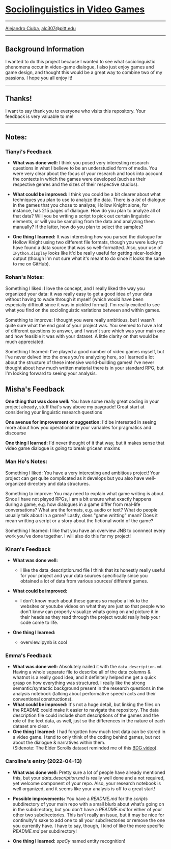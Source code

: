 # [Sociolinguistics in Video Games](https://github.com/Data-Science-for-Linguists-2022/Sociolinguistics-In-Video-Games)
***
[Alejandro Ciuba](https://alejandrociuba.github.io), alc307@pitt.edu
***
## Background Information
I wanted to do this project because I wanted to see what sociolinguistic phenomena occur in video-game dialogue, I also just enjoy games and game design, and thought this would be a great way to combine two of my passions. I hope you all enjoy it!
***
## Thanks!
I want to say thank you to everyone who visits this repository. Your feedback is very valuable to me!
***
## Notes:

### Tianyi's Feedback

- **What was done well:**
I think you posed very interesting research questions in what I believe to be an understudied form of media.
You were very clear about the focus of your research and took into account the contexts in which the games were developed (such as their respective genres and the sizes of their respective studios).

- **What could be improved:**
I think you could be a bit clearer about what techniques you plan to use to analyze the data.
There is *a lot* of dialogue in the games that you chose to analyze; Hollow Knight alone, for instance, has 215 pages of dialogue.
How do you plan to analyze all of that data?
Will you be writing a script to pick out certain linguistic elements, or will you be sampling from the data and analyzing them manually?
If the latter, how do you plan to select the samples?

- **One thing I learned:**
It was interesting how you parsed the dialogue for Hollow Knight using two different file formats, though you were lucky to have found a data source that was so well-formatted.
Also, your use of `IPython.display` looks like it'd be really useful for getting nicer-looking output (though I'm not sure what it's meant to do since it looks the same to me on GitHub).


### Rohan's Notes:

Something I liked: I love the concept, and I really liked the way you organized your data: it was really easy to get a good idea
of your data without having to wade through it myself (which would have been especially difficult since it was in pickled
format). I'm really excited to see what you find on the sociolinguistic variations between and within games.

Something to improve: I thought you were really ambitious, but I wasn't quite sure what the end goal of your project was. You
seemed to have a lot of different questions to answer, and I wasn't sure which was your main one and how feasible it was with
your dataset. A little clarity on that would be much appreciated.

Something I learned: I've played a good number of video games myself, but I've never delved into the ones you're analyzing here,
so I learned a lot about the structure of these intensive world-building games! I've never thought about how much written material
there is in your standard RPG, but I'm looking forward to seeing your analysis.


## Misha's Feedback

**One thing that was done well:** You have some really great coding in your project already, stuff that's way above my paygrade! Great start at considering your linguistic research questions

**One avenue for improvement or suggestion:** I'd be interested in seeing more about how you operationalize your variables for pragmatics and discourse

**One thing I learned:** I'd never thought of it that way, but it makes sense that video game dialogue is going to break gricean maxims

### Man Ho's Notes:

Something I liked: You have a very interesting and ambitious project! Your project can get quite complicated as it develops but you also have well-organized directory and data structures.

Something to improve: You may need to explain what game writing is about. Since I have not played RPGs, I am a bit unsure what exactly happens during a game, e.g. how dialogues in a game differ from real-life conversations? What are the formats, e.g. audio or text? What do people usually talk about in a game? Lastly, does "game writting" mean? Does it mean writting a script or a story about the fictional world of the game?

Something I learned:  I like that you have an overview JNB to connnect every work you've done together. I will also do this for my project!


### Kinan's Feedback

- **What was done well:**
  -  I like the data_description.md file I think that its honestly really useful for your project and your data sources specifically since you obtained a lot of data from various sources/ different games.


- **What could be improved:**
  - I don't know much about these games so maybe a link to the websites or youtube videos on what they are just so that people who don't know can properly visualize whats going on and picture it in their heads as they read through the project would really help your code come to life.

- **One thing I learned:**
  - overview.ipynb is cool

### Emma's Feedback
- **What was done well:** Absolutely nailed it with the `data_description.md`.  Having a whole separate file to describe all of the data columns & whatnot is a really good idea, and it definitely helped me get a quick grasp on how everything was structured.  I really like the strong semantic/syntactic background present in the research questions in the analysis notebook (talking about performative speech acts and their conventional constructions).
- **What could be improved:** It's not a huge detail, but linking the files on the README could make it easier to navigate the repository.  The data description file could include short descriptions of the games and the role of the text data, as well, just so the differences in the nature of each dataset are clear.
- **One thing I learned:** I had forgotten how much text data can be stored in a video game.  I tend to only think of the coding behind games, but not about the dialogue & narratives within them.  
(Sidenote: The Elder Scrolls dataset reminded me of this [BDG video](https://www.youtube.com/watch?v=RVdTZhmsGsU)).

### Caroline's entry (2022-04-13)

- **What was done well:** Pretty sure a lot of people have already mentioned this, but your *data_description.md* is really well done and a not required, yet welcome component of your repo. Also, your research notebook is well organized, and it seems like your analysis is off to a great start!

- **Possible improvements:** You have a *README.md* for the *scripts* subdirectory of your main repo with a small blurb about what's going on in the subdirectory, but you don't have a *README.md* for either of your other two subdirectories. This isn't really an issue, but it may be nice for continuity's sake to add one to all your subdirectories or remove the one you currently have. I have to say, though, I kind of like the more specific *README.md* per subdirectory!

- **One thing I learned:** *spaCy* named entity recognition!